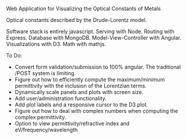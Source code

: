 Web Application for Visualizing the Optical Constants of Metals

Optical constants described by the Drude-Lorentz model.

Software stack is entirely javascript. Serving with Node. Routing with Express. Database with MongoDB. Model-View-Controller with Angular. Visualizations with D3. Math with mathjs.

To Do:

- Convert form validation/submission to 100% angular. The traditional /POST system is limiting.
- Figure out how to efficiently compute the maximum/minimum permittivity with the inclusion of the Lorentzian terms.
- Dynamically scale panels and plots with screen size.
- Add user/administration functionality.
- Add plot labels and a responsive cursor to the D3 plot.
- Figure out how to deal with complex numbers when computing the complex permittivity.
- Option to view permittivity/refractive index and eV/frequency/wavelength